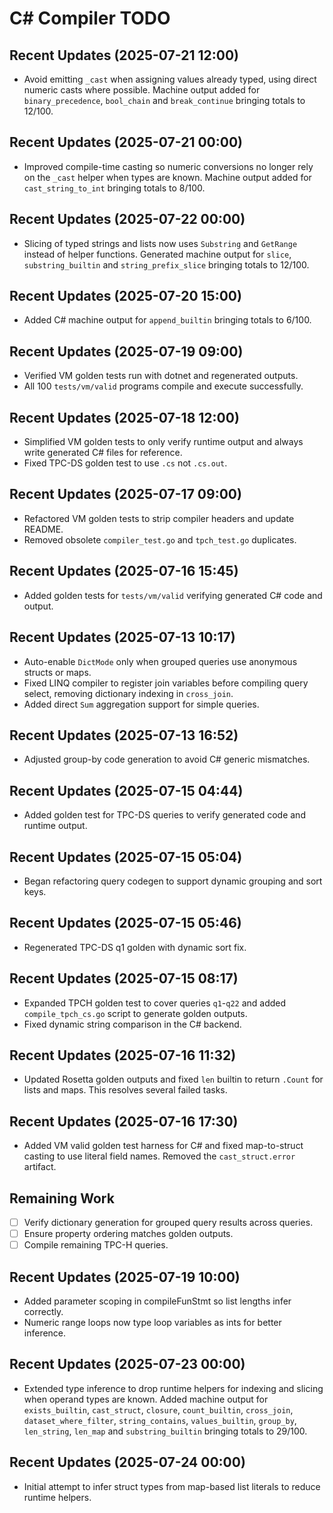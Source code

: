 # C# Compiler TODO
## Recent Updates (2025-07-21 12:00)
- Avoid emitting `_cast` when assigning values already typed, using direct
  numeric casts where possible. Machine output added for `binary_precedence`,
  `bool_chain` and `break_continue` bringing totals to 12/100.
## Recent Updates (2025-07-21 00:00)
- Improved compile-time casting so numeric conversions no longer rely on the
  `_cast` helper when types are known. Machine output added for
  `cast_string_to_int` bringing totals to 8/100.
## Recent Updates (2025-07-22 00:00)
- Slicing of typed strings and lists now uses `Substring` and `GetRange`
  instead of helper functions. Generated machine output for `slice`,
  `substring_builtin` and `string_prefix_slice` bringing totals to 12/100.
## Recent Updates (2025-07-20 15:00)
- Added C# machine output for `append_builtin` bringing totals to 6/100.
## Recent Updates (2025-07-19 09:00)
- Verified VM golden tests run with dotnet and regenerated outputs.
- All 100 `tests/vm/valid` programs compile and execute successfully.

## Recent Updates (2025-07-18 12:00)
- Simplified VM golden tests to only verify runtime output and always write
  generated C# files for reference.
- Fixed TPC-DS golden test to use `.cs` not `.cs.out`.

## Recent Updates (2025-07-17 09:00)
- Refactored VM golden tests to strip compiler headers and update README.
- Removed obsolete `compiler_test.go` and `tpch_test.go` duplicates.

## Recent Updates (2025-07-16 15:45)
- Added golden tests for `tests/vm/valid` verifying generated C# code and output.

## Recent Updates (2025-07-13 10:17)
- Auto-enable `DictMode` only when grouped queries use anonymous structs or maps.
- Fixed LINQ compiler to register join variables before compiling query select, removing dictionary indexing in `cross_join`.
- Added direct `Sum` aggregation support for simple queries.
## Recent Updates (2025-07-13 16:52)
- Adjusted group-by code generation to avoid C# generic mismatches.
## Recent Updates (2025-07-15 04:44)
- Added golden test for TPC-DS queries to verify generated code and runtime output.
## Recent Updates (2025-07-15 05:04)
- Began refactoring query codegen to support dynamic grouping and sort keys.
## Recent Updates (2025-07-15 05:46)
- Regenerated TPC-DS q1 golden with dynamic sort fix.
## Recent Updates (2025-07-15 08:17)
  - Expanded TPCH golden test to cover queries `q1`-`q22` and added
  `compile_tpch_cs.go` script to generate golden outputs.
  - Fixed dynamic string comparison in the C# backend.
## Recent Updates (2025-07-16 11:32)
  - Updated Rosetta golden outputs and fixed `len` builtin to return
    `.Count` for lists and maps. This resolves several failed tasks.

## Recent Updates (2025-07-16 17:30)
- Added VM valid golden test harness for C# and fixed map-to-struct casting
  to use literal field names. Removed the `cast_struct.error` artifact.

## Remaining Work
- [ ] Verify dictionary generation for grouped query results across queries.
- [ ] Ensure property ordering matches golden outputs.
- [ ] Compile remaining TPC-H queries.

## Recent Updates (2025-07-19 10:00)
- Added parameter scoping in compileFunStmt so list lengths infer correctly.
- Numeric range loops now type loop variables as ints for better inference.
## Recent Updates (2025-07-23 00:00)
- Extended type inference to drop runtime helpers for indexing and slicing when
  operand types are known. Added machine output for `exists_builtin`,
  `cast_struct`, `closure`, `count_builtin`, `cross_join`,
  `dataset_where_filter`, `string_contains`, `values_builtin`, `group_by`,
  `len_string`, `len_map` and `substring_builtin` bringing totals to 29/100.

## Recent Updates (2025-07-24 00:00)
- Initial attempt to infer struct types from map-based list literals to reduce runtime helpers.
